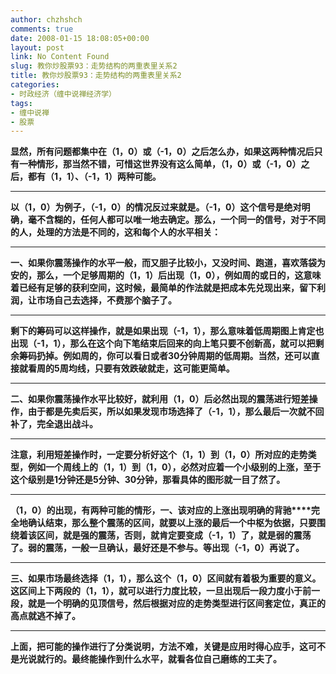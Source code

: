 ```yaml
---
author: chzhshch
comments: true
date: 2008-01-15 18:08:05+00:00
layout: post
link: No Content Found
slug: 教你炒股票93：走势结构的两重表里关系2
title: 教你炒股票93：走势结构的两重表里关系2
categories:
- 时政经济（缠中说禅经济学）
tags:
- 缠中说禅
- 股票
---
```


			

**显然，所有问题都集中在（1，0）或（-1，0）之后怎么办，如果这两种情况后只有一种情形，那当然不错，可惜这世界没有这么简单，（1，0）或（-1，0）之后，都有（1，1）、（-1，1）两种可能。**

** **

**以（1，0）为例子，（-1，0）的情况反过来就是。（-1，0）这个信号是绝对明确，毫不含糊的，任何人都可以唯一地去确定。那么，一个同一的信号，对于不同的人，处理的方法是不同的，这和每个人的水平相关：**

** **

**一、如果你震荡操作的水平一般，而又胆子比较小，又没时间、跑道，喜欢落袋为安的，那么，一个足够周期的（1，1）后出现（1，0），例如周的或日的，这意味着已经有足够的获利空间，这时候，最简单的作法就是把成本先兑现出来，留下利润，让市场自己去选择，不费那个脑子了。**

** **

**剩下的筹码可以这样操作，就是如果出现（-1，1），那么意味着低周期图上肯定也出现（-1，1），那么在这个向下笔结束后回来的向上笔只要不创新高，就可以把剩余筹码扔掉。例如周的，你可以看日或者30分钟周期的低周期。当然，还可以直接就看周的5周均线，只要有效跌破就走，这可能更简单。**

** **

**二、如果你震荡操作水平比较好，就利用（1，0）后必然出现的震荡进行短差操作，由于都是先卖后买，所以如果发现市场选择了（-1，1），那么最后一次就不回补了，完全退出战斗。**

** **

**注意，利用短差操作时，一定要分析好这个（1，1）到（1，0）所对应的走势类型，例如一个周线上的（1，1）到（1，0），必然对应着一个小级别的上涨，至于这个级别是1分钟还是5分钟、30分钟，那看具体的图形就一目了然了。**

** **

**（1，0）的出现，有两种可能的情形，一、该对应的上涨出现明确的背驰****完全地确认结束，那么整个震荡的区间，就要以上涨的最后一个中枢为依据，只要围绕着该区间，就是强的震荡，否则，就肯定要变成（-1，1）了，就是弱的震荡了。弱的震荡，一般一旦确认，最好还是不参与。等出现（-1，0）再说了。**

** **

**三、如果市场最终选择（1，1），那么这个（1，0）区间就有着极为重要的意义。这区间上下两段的（1，1），就可以进行力度比较，一旦出现后一段力度小于前一段，就是一个明确的见顶信号，然后根据对应的走势类型进行区间套定位，真正的高点就逃不掉了。**

** **

**上面，把可能的操作进行了分类说明，方法不难，关键是应用时得心应手，这可不是光说就行的。最终能操作到什么水平，就看各位自己磨练的工夫了。**
